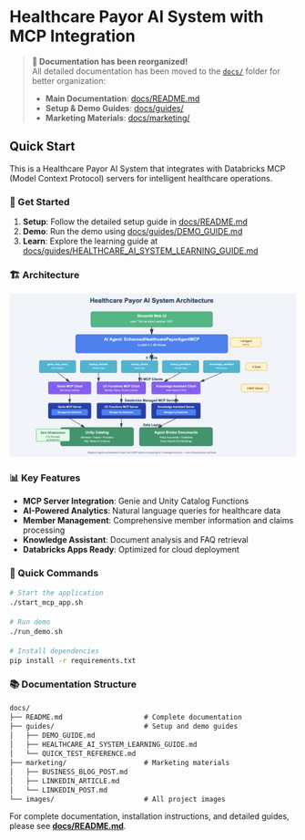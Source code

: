 # Healthcare Payor AI System with MCP Integration

> **📁 Documentation has been reorganized!**  
> All detailed documentation has been moved to the [`docs/`](docs/) folder for better organization:
> - **Main Documentation**: [docs/README.md](docs/README.md)
> - **Setup & Demo Guides**: [docs/guides/](docs/guides/)
> - **Marketing Materials**: [docs/marketing/](docs/marketing/)

## Quick Start

This is a Healthcare Payor AI System that integrates with Databricks MCP (Model Context Protocol) servers for intelligent healthcare operations.

### 🚀 Get Started

1. **Setup**: Follow the detailed setup guide in [docs/README.md](docs/README.md)
2. **Demo**: Run the demo using [docs/guides/DEMO_GUIDE.md](docs/guides/DEMO_GUIDE.md)
3. **Learn**: Explore the learning guide at [docs/guides/HEALTHCARE_AI_SYSTEM_LEARNING_GUIDE.md](docs/guides/HEALTHCARE_AI_SYSTEM_LEARNING_GUIDE.md)

### 🏗️ Architecture

![Healthcare AI System Architecture](docs/images/healthcare_ai_system_architecture.png)

### 📊 Key Features

- **MCP Server Integration**: Genie and Unity Catalog Functions
- **AI-Powered Analytics**: Natural language queries for healthcare data
- **Member Management**: Comprehensive member information and claims processing
- **Knowledge Assistant**: Document analysis and FAQ retrieval
- **Databricks Apps Ready**: Optimized for cloud deployment

### 🔧 Quick Commands

```bash
# Start the application
./start_mcp_app.sh

# Run demo
./run_demo.sh

# Install dependencies
pip install -r requirements.txt
```

### 📚 Documentation Structure

```
docs/
├── README.md                    # Complete documentation
├── guides/                      # Setup and demo guides
│   ├── DEMO_GUIDE.md
│   ├── HEALTHCARE_AI_SYSTEM_LEARNING_GUIDE.md
│   └── QUICK_TEST_REFERENCE.md
├── marketing/                   # Marketing materials
│   ├── BUSINESS_BLOG_POST.md
│   ├── LINKEDIN_ARTICLE.md
│   └── LINKEDIN_POST.md
└── images/                      # All project images
```

For complete documentation, installation instructions, and detailed guides, please see **[docs/README.md](docs/README.md)**.
